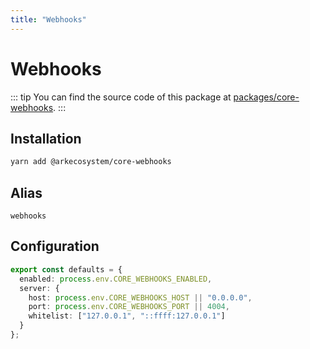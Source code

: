 ```yaml
---
title: "Webhooks"
---
```


# Webhooks

::: tip
You can find the source code of this package at [packages/core-webhooks](https://github.com/ARKEcosystem/core/tree/develop/packages/core-webhooks).
:::

## Installation

```bash
yarn add @arkecosystem/core-webhooks
```

## Alias

`webhooks`

## Configuration

```ts
export const defaults = {
  enabled: process.env.CORE_WEBHOOKS_ENABLED,
  server: {
    host: process.env.CORE_WEBHOOKS_HOST || "0.0.0.0",
    port: process.env.CORE_WEBHOOKS_PORT || 4004,
    whitelist: ["127.0.0.1", "::ffff:127.0.0.1"]
  }
};
```
